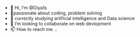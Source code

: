 - 👋 Hi, I’m @Diya1s
- 👀passionate about coding, problem solving
- 🌱 currectly studying artificial intelligence and Data science
- 💞️ I’m looking to collaborate on web devlopment
- 📫 How to reach me ...

<!---
Diya1s/Diya1s is a ✨ special ✨ repository because its `README.md` (this file) appears on your GitHub profile.
You can click the Preview link to take a look at your changes.
--->
